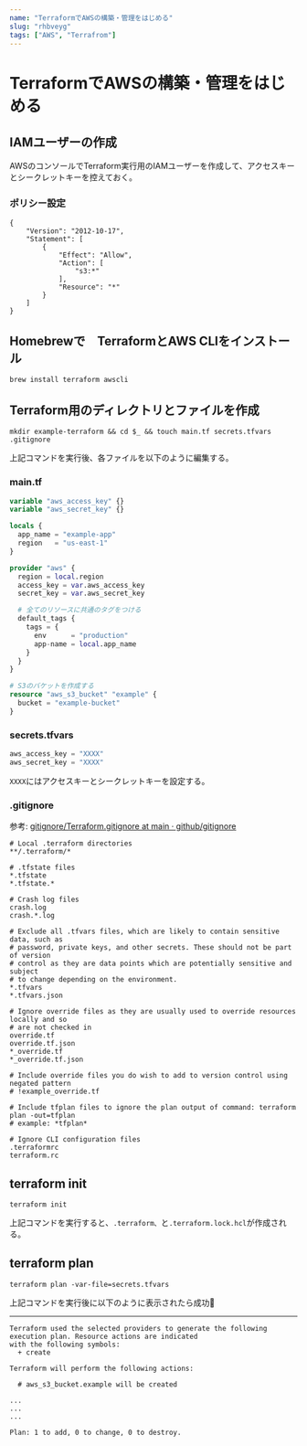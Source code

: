 ```yaml
---
name: "TerraformでAWSの構築・管理をはじめる"
slug: "rhbveyg"
tags: ["AWS", "Terrafrom"]
---
```


# TerraformでAWSの構築・管理をはじめる

## IAMユーザーの作成

AWSのコンソールでTerraform実行用のIAMユーザーを作成して、アクセスキーとシークレットキーを控えておく。

### ポリシー設定

```
{
    "Version": "2012-10-17",
    "Statement": [
        {
            "Effect": "Allow",
            "Action": [
                "s3:*"
            ],
            "Resource": "*"
        }
    ]
}
```

## Homebrewで　TerraformとAWS CLIをインストール

```
brew install terraform awscli
```

## Terraform用のディレクトリとファイルを作成

```
mkdir example-terraform && cd $_ && touch main.tf secrets.tfvars .gitignore
```

上記コマンドを実行後、各ファイルを以下のように編集する。

### main.tf

```terraform
variable "aws_access_key" {}
variable "aws_secret_key" {}

locals {
  app_name = "example-app"
  region   = "us-east-1"
}

provider "aws" {
  region = local.region
  access_key = var.aws_access_key
  secret_key = var.aws_secret_key

  # 全てのリソースに共通のタグをつける
  default_tags {
    tags = {
      env      = "production"
      app-name = local.app_name
    }
  }
}

# S3のバケットを作成する
resource "aws_s3_bucket" "example" {
  bucket = "example-bucket"
}
```

### secrets.tfvars

```terraform
aws_access_key = "XXXX"
aws_secret_key = "XXXX"
```

`XXXX`にはアクセスキーとシークレットキーを設定する。

### .gitignore

参考: [gitignore/Terraform.gitignore at main · github/gitignore](https://github.com/github/gitignore/blob/main/Terraform.gitignore)

```gitignore
# Local .terraform directories
**/.terraform/*

# .tfstate files
*.tfstate
*.tfstate.*

# Crash log files
crash.log
crash.*.log

# Exclude all .tfvars files, which are likely to contain sensitive data, such as
# password, private keys, and other secrets. These should not be part of version 
# control as they are data points which are potentially sensitive and subject 
# to change depending on the environment.
*.tfvars
*.tfvars.json

# Ignore override files as they are usually used to override resources locally and so
# are not checked in
override.tf
override.tf.json
*_override.tf
*_override.tf.json

# Include override files you do wish to add to version control using negated pattern
# !example_override.tf

# Include tfplan files to ignore the plan output of command: terraform plan -out=tfplan
# example: *tfplan*

# Ignore CLI configuration files
.terraformrc
terraform.rc
```

## terraform init

```
terraform init
```

上記コマンドを実行すると、`.terraform、`と`.terraform.lock.hcl`が作成される。

## terraform plan

```
terraform plan -var-file=secrets.tfvars
```

上記コマンドを実行後に以下のように表示されたら成功🎉
****
```
Terraform used the selected providers to generate the following execution plan. Resource actions are indicated
with the following symbols:
  + create

Terraform will perform the following actions:

  # aws_s3_bucket.example will be created

...
...
...

Plan: 1 to add, 0 to change, 0 to destroy.
```